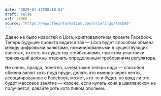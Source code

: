 ```yaml
---
date: "2020-04-17T08:18:01"
draft: False
url: /1060
source: "https://www.theinformation.com/briefings/46cb96"
---
```


Давно не было новостей о Libra, криптовалютном проекте Facebook. Теперь будущее проекта видится так — Libra будет способом обмена между цифровыми валютами, номинированными в существующих валютах, то есть по существу стейбкоинами, при этом участники транзакций должны отвечать определенным требованиям регулятора.

Не очень, правда, понятно, зачем такое теперь надо — способов обмена валют хоть пруд пруди, делать это именно через нечто, ассоциированное с Facebook, может, кто-то и будет, но вряд ли это будет массовое занятие — короче, если купать коня в шампанском не получается, давайте хоть кота пивом обольем.
